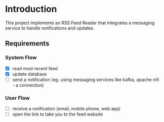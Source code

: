 # Introduction

This project implements an RSS Feed Reader that integrates a messaging service to handle
notifications and updates.

## Requirements

### System Flow

- [x] read most recent feed
- [x] update database
- [ ] send a notification (eg. using messaging services like kafka, apache nifi - a connection)

### User Flow

- [ ] receive a notification (email, mobile phone, web app)
- [ ] open the link to take you to the feed website

